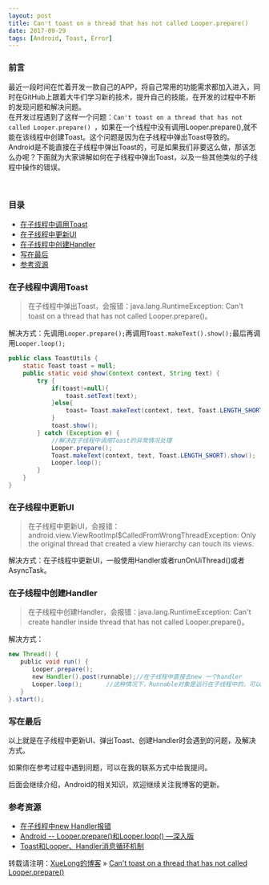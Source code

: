 ```yaml
---
layout: post
title: Can't toast on a thread that has not called Looper.prepare()
date: 2017-09-29
tags: [Android, Toast, Error]
---
```


### 前言

最近一段时间在忙着开发一款自己的APP，将自己常用的功能需求都加入进入，同时在GitHub上跟着大牛们学习新的技术，提升自己的技能，在开发的过程中不断的发现问题和解决问题。    
在开发过程遇到了这样一个问题：`Can't toast on a thread that has not called Looper.prepare() `，如果在一个线程中没有调用Looper.prepare(),就不能在该线程中创建Toast。这个问题是因为在子线程中弹出Toast导致的。      
Android是不能直接在子线程中弹出Toast的，可是如果我们非要这么做，那该怎么办呢？下面就为大家讲解如何在子线程中弹出Toast，以及一些其他类似的子线程中操作的错误。

​    
### 目录

* [在子线程中调用Toast](#create-toast)
* [在子线程中更新UI](#update-ui)
* [在子线程中创建Handler](#create-handler)
* [写在最后](#the-end)
* [参考资源](#reference-data)

### <a name="create-toast"></a>在子线程中调用Toast

> 在子线程中弹出Toast，会报错：java.lang.RuntimeException: Can't toast on a thread that has not called Looper.prepare()。

解决方式：先调用`Looper.prepare();`再调用`Toast.makeText().show();`最后再调用`Looper.loop();`

```java
public class ToastUtils {
    static Toast toast = null;
    public static void show(Context context, String text) {
        try {
            if(toast!=null){
                toast.setText(text);
            }else{
                toast= Toast.makeText(context, text, Toast.LENGTH_SHORT);
            }
            toast.show();
        } catch (Exception e) {
            //解决在子线程中调用Toast的异常情况处理
            Looper.prepare();
            Toast.makeText(context, text, Toast.LENGTH_SHORT).show();
            Looper.loop();
        }
    }
}
```

### <a name="update-ui"></a>在子线程中更新UI
> 在子线程中更新UI，会报错：android.view.ViewRootImpl$CalledFromWrongThreadException: Only the original thread that created a view hierarchy can touch its views.

解决方式：在子线程中更新UI，一般使用Handler或者runOnUiThread()或者AsyncTask。

### <a name="create-handler"></a>在子线程中创建Handler
> 在子线程中创建Handler，会报错：java.lang.RuntimeException: Can't create handler inside thread that has not called Looper.prepare()。

解决方式：
```java
new Thread() {
　　public void run() {
　　　　Looper.prepare();
　　　　new Handler().post(runnable);//在子线程中直接去new 一个handler
　　　　Looper.loop();　　　　//这种情况下，Runnable对象是运行在子线程中的，可以进行联网操作，但是不能更新UI
　　}
}.start();
```

### <a name="the-end"></a>写在最后

以上就是在子线程中更新UI、弹出Toast、创建Handler时会遇到的问题，及解决方式。

如果你在参考过程中遇到问题，可以在我的联系方式中给我提问。

后面会继续介绍，Android的相关知识，欢迎继续关注我博客的更新。   

### <a name="reference-data"></a>参考资源
* <a href="http://www.cnblogs.com/jingmo0319/p/5730963.html" target="_blank">在子线程中new Handler报错</a>   
* <a href="http://blog.csdn.net/heng615975867/article/details/9194219" target="_blank">Android -- Looper.prepare()和Looper.loop() —深入版</a> 
* <a href="http://jeff-pluto-1874.iteye.com/blog/869710" target="_blank">Toast和Looper、Handler消息循环机制</a> 


转载请注明：[XueLong的博客](http://himakeit.online) » [Can't toast on a thread that has not called Looper.prepare()](http://himakeit.online/2017/09/android-toast-error-on-thread/)